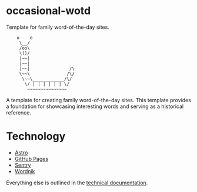 # occasional-wotd

Template for family word-of-the-day sites.

```
    o    o
     \__/
     /oo\
     \()/
     |~~|
     |~~|
     |~~|               /\
     \~~\              /\/
      \~~\____________/\/
       \/ | | | | | | \/
        ~~~~~~~~~~~~~~~
```

A template for creating family word-of-the-day sites. This template provides a foundation for showcasing interesting words and serving as a historical reference.


# Technology

- [Astro](https://astro.build/)
- [GitHub Pages](https://pages.github.com/)
- [Sentry](https://sentry.io/)
- [Wordnik](https://wordnik.com/)

Everything else is outlined in the [technical documentation](technical.md).
